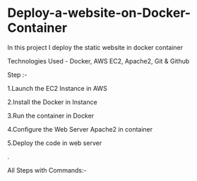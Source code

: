 # Deploy-a-website-on-Docker-Container

In this project I deploy the static website in docker container

Technologies Used - Docker, AWS EC2, Apache2, Git & Github



Step :-

1.Launch the EC2 Instance in AWS

2.Install the Docker in Instance

3.Run the container in Docker

4.Configure the Web Server Apache2 in container

5.Deploy the code in web server


.


All Steps with Commands:-



